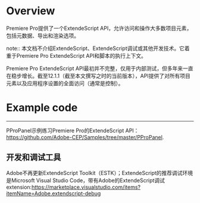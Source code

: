 # Overview


Premiere Pro提供了一个ExtendeScript API，允许访问和操作大多数项目元素，包括元数据、导出和渲染选项。

note:: 本文档不介绍ExtendeScript、ExtendeScript调试或其他开发技术。它着重于Premiere Pro ExtendeScript API和脚本的执行上下文。

Premiere Pro ExtendeScript API最初并不完整，仅用于内部测试，但多年来一直在稳步增长。截至12.1.1（截至本文撰写之时的当前版本），API提供了对所有项目元素以及应用程序设置的全面访问（通常是控制）。


# Example code
------------

PProPanel示例练习Premiere Pro的ExtendeScript API： https://github.com/Adobe-CEP/Samples/tree/master/PProPanel.


开发和调试工具
-------------------------------
Adobe不再更新ExtendeScript Toolkit（ESTK）；ExtendeScript的推荐调试环境是Microsoft Visual Studio Code，带有Adobe的ExtendeScript调试extension:https://marketplace.visualstudio.com/items?itemName=Adobe.extendscript-debug



